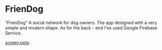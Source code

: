 # FrienDog
“FrienDog” A social network for dog owners. The app designed with a very simple and modern shape. As for the back - end I’ve used Google Firebase Service.


[screen.pptx](https://github.com/yoniuzan/FrienDog/files/5011794/screen.pptx)
